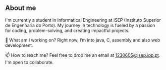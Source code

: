 ## About me

I'm currently a student in Informatical Engineering at ISEP (Instituto Superior de Engenharia do Porto).
My journey in technology is fueled by a passion for coding, problem-solving, and creating impactful projects.

🔭 What am I working on?
Right now, I’m into java, C, assembly and also web development.

📫 How to reach me?
Feel free to drop me an email at 1230605@isep.ipp.pt. I'm open to collaborate.


